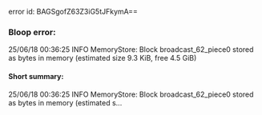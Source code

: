 error id: BAGSgofZ63Z3iG5tJFkymA==
### Bloop error:

25/06/18 00:36:25 INFO MemoryStore: Block broadcast_62_piece0 stored as bytes in memory (estimated size 9.3 KiB, free 4.5 GiB)
#### Short summary: 

25/06/18 00:36:25 INFO MemoryStore: Block broadcast_62_piece0 stored as bytes in memory (estimated s...